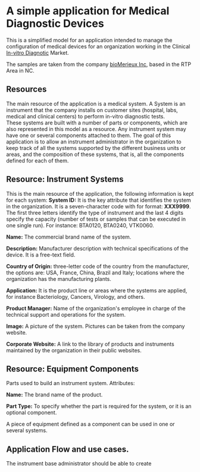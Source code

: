 # A simple application for Medical Diagnostic Devices

This is a simplified model for an application intended to manage the configuration of medical devices for an organization working in the Clinical [In-vitro Diagnotic](http://en.wikipedia.org/wiki/In_vitro_diagnostics) Market. 

The samples are taken from the company [bioMerieux Inc](www.biomerieux.com), based in the RTP Area in NC.


## Resources

The main resource of the application is a medical system. A System is an instrument that the company installs on customer sites (hospital, labs, medical and clinical centers) to perform in-vitro diagnostic tests.  
These systems are built with a number of parts or components, which are also represented in this model as a resource. Any instrument system may have one or several components attached to them. 
The goal of this application is to allow an instrument administrator in the organization to keep track of all the systems supported by the different business units or areas, and the composition of these systems, that is, all the components defined for each of them. 

## Resource: Instrument Systems 
This is the main resource of the application, the following information is kept for each system:
**System ID:** It is the key attribute that identifies the system in the organization. It is a seven-character code with for format: **XXX9999**. The first three letters identify the type of instrument and the last 4 digits specify the capacity (number of tests or samples that can be executed in one single run). For instance: BTA0120, BTA0240, VTK0060.

**Name:** The commercial brand name of the system.

**Description:** Manufacturer description with technical specifications of the device. It is a free-text field. 

**Country of Origin:** three-letter code of the country from the manufacturer, the options are: USA, France, China, Brazil and Italy; locations where the organization has the manufacturing plants. 

**Application:** It is the product line or areas where the systems are applied, for instance Bacteriology, Cancers, Virology, and others.

**Product Manager:** Name of the organization's employee in charge of the technical support and operations for the system. 

**Image:** A picture of the system. Pictures can be taken from the company website. 

**Corporate Website:** A link to the library of products and instruments maintained by the organization in their public websites. 


## Resource: Equipment Components
Parts used to build an instrument system. Attributes:

**Name:** The brand name of the product. 

**Part Type:** To specify whether the part is required for the system, or it is an optional component. 

A piece of equipment defined as  a component can be used in one or several systems. 


## Application Flow and use cases. 
The instrument base administrator should be able to create 

